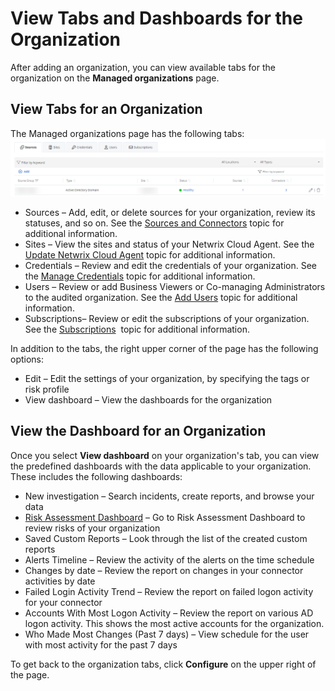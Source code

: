 # View Tabs and Dashboards for the Organization

After adding an organization, you can view available tabs for the organization on the **Managed organizations** page.

## View Tabs for an Organization

The Managed organizations page has the following tabs:![](../../../Resources/Images/1Secure/TabsView.png)

- Sources – Add, edit, or delete sources for your organization, review its statuses, and so on. See the [Sources and Connectors](SourcesAndConnectors/README.md)  topic for additional information.
- Sites  – View the sites and status of your Netwrix Cloud Agent. See the [Update Netwrix Cloud Agent](/Admin/Organizations/AddSites.md)  topic for additional information.
- Credentials  – Review and edit the credentials of your organization. See the [Manage Credentials](/Admin/Organizations/ManagingCredentials.md) topic for additional information.
- Users – Review or add Business Viewers or Co-managing Administrators to the audited organization.  See the [Add Users](/Admin/Organizations/AddingUsers.md)  topic for additional information.
- Subscriptions– Review or edit the subscriptions of your organization. See the [Subscriptions](../SearchAndReports/Subscriptions.md)  topic for additional information.

In addition to the tabs, the right upper corner of the page has the following options:

- Edit – Edit the settings of your organization, by specifying the tags or risk profile
- View dashboard – View the  dashboards for the organization

## View the Dashboard for an Organization 

Once you select **View dashboard** on your organization's tab, you can view the predefined dashboards with the data applicable to your organization. These includes the following dashboards:

- New investigation – Search incidents, create reports, and browse your data
- [Risk Assessment Dashboard](../RiskProfiles/RiskAssessmentDashboard.md)  – Go to Risk Assessment Dashboard to review risks of your organization
- Saved Custom Reports – Look through the list of the created custom reports
- Alerts Timeline  – Review the activity of the alerts on the time schedule
- Changes by date – Review the report on changes in your connector activities by date
- Failed Login Activity Trend – Review the report on failed logon activity for your connector
- Accounts With Most Logon Activity – Review the report on various AD logon activity. This shows the most active accounts for the organization.
- Who Made Most Changes (Past 7 days) – View schedule for the user with most activity for the past 7 days

To get back to the organization tabs, click **Configure** on the upper right of the page.